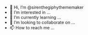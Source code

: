 - 👋 Hi, I’m @sirenthegiphythememaker
- 👀 I’m interested in ...
- 🌱 I’m currently learning ...
- 💞️ I’m looking to collaborate on ...
- 📫 How to reach me ...

<!---
sirenthegiphythememaker/sirenthegiphythememaker is a ✨ special ✨ repository because its `README.md` (this file) appears on your GitHub profile.
You can click the Preview link to take a look at your changes.
--->
